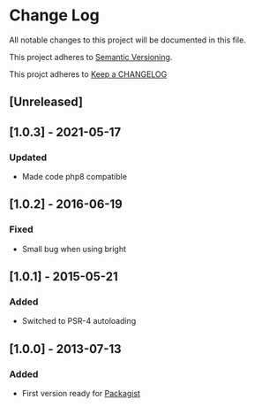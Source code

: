 # Change Log
All notable changes to this project will be documented in this file.

This project adheres to [Semantic Versioning](http://semver.org/).

This projct adheres to [Keep a CHANGELOG](http://keepachangelog.com/)

## [Unreleased]

## [1.0.3] - 2021-05-17

### Updated
- Made code php8 compatible

## [1.0.2] - 2016-06-19
### Fixed
- Small bug when using bright

## [1.0.1] - 2015-05-21
### Added
- Switched to PSR-4 autoloading

## [1.0.0] - 2013-07-13
### Added
- First version ready for [Packagist](https://packagist.org/)



